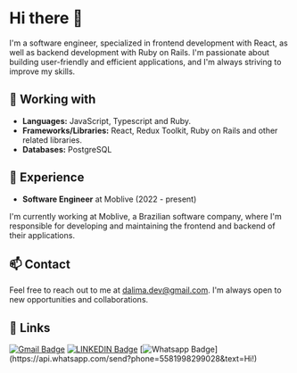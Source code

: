 # Hi there 👋

I'm a software engineer, specialized in frontend development with React, as well as backend development with Ruby on Rails. I'm passionate about building user-friendly and efficient applications, and I'm always striving to improve my skills.

## 🚀 Working with

- **Languages:** JavaScript, Typescript and Ruby.
- **Frameworks/Libraries:** React, Redux Toolkit, Ruby on Rails and other related libraries.
- **Databases:** PostgreSQL

## 💼 Experience

- **Software Engineer** at Moblive (2022 - present)

I'm currently working at Moblive, a Brazilian software company, where I'm responsible for developing and maintaining the frontend and backend of their applications.

## 📫 Contact

Feel free to reach out to me at dalima.dev@gmail.com. I'm always open to new opportunities and collaborations.

## 🔗 Links

[![Gmail Badge](https://img.shields.io/badge/-Gmail-c14438?style=flat-square&logo=Gmail&logoColor=white&link=mailto:dalima.dev@gmail.com)](mailto:dalima.dev@gmail.com)
[![LINKEDIN Badge](https://img.shields.io/badge/LinkedIn-0077B5?style=flat-square&logo=linkedin&logoColor=white&link=https://www.linkedin.com/in/%F0%9F%A4%96-daniel-lima-578598173/)](https://www.linkedin.com/in/%F0%9F%A4%96-daniel-lima-578598173/)
[![Whatsapp Badge](https://img.shields.io/badge/-Whatsapp-4CA143?style=flat-square&labelColor=4CA143&logo=whatsapp&logoColor=white&link=https://api.whatsapp.com/send?phone=5581998299028&text=Hi!)](https://api.whatsapp.com/send?phone=5581998299028&text=Hi!)



